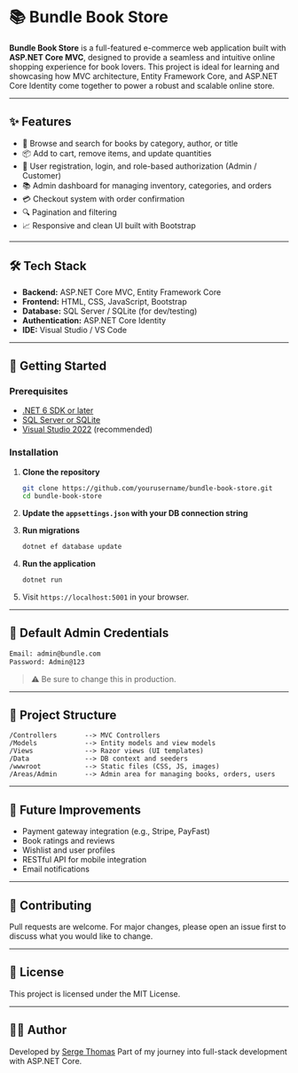 # 📚 Bundle Book Store

**Bundle Book Store** is a full-featured e-commerce web application built with **ASP.NET Core MVC**, designed to provide a seamless and intuitive online shopping experience for book lovers. This project is ideal for learning and showcasing how MVC architecture, Entity Framework Core, and ASP.NET Core Identity come together to power a robust and scalable online store.

---

## ✨ Features

- 🛒 Browse and search for books by category, author, or title
- 📦 Add to cart, remove items, and update quantities
- 🔐 User registration, login, and role-based authorization (Admin / Customer)
- 📚 Admin dashboard for managing inventory, categories, and orders
- 💳 Checkout system with order confirmation
- 🔍 Pagination and filtering
- 📈 Responsive and clean UI built with Bootstrap

---

## 🛠️ Tech Stack

- **Backend:** ASP.NET Core MVC, Entity Framework Core
- **Frontend:** HTML, CSS, JavaScript, Bootstrap
- **Database:** SQL Server / SQLite (for dev/testing)
- **Authentication:** ASP.NET Core Identity
- **IDE:** Visual Studio / VS Code

---

## 🚀 Getting Started

### Prerequisites

- [.NET 6 SDK or later](https://dotnet.microsoft.com/download)
- [SQL Server or SQLite](https://www.sqlite.org/index.html)
- [Visual Studio 2022](https://visualstudio.microsoft.com/) (recommended)

### Installation

1. **Clone the repository**

   ```bash
   git clone https://github.com/yourusername/bundle-book-store.git
   cd bundle-book-store
   ```

2. **Update the `appsettings.json` with your DB connection string**

3. **Run migrations**

   ```bash
   dotnet ef database update
   ```

4. **Run the application**

   ```bash
   dotnet run
   ```

5. Visit `https://localhost:5001` in your browser.

---

## 🔑 Default Admin Credentials

```bash
Email: admin@bundle.com
Password: Admin@123
```

> ⚠️ Be sure to change this in production.

---

## 📁 Project Structure

```
/Controllers       --> MVC Controllers
/Models            --> Entity models and view models
/Views             --> Razor views (UI templates)
/Data              --> DB context and seeders
/wwwroot           --> Static files (CSS, JS, images)
/Areas/Admin       --> Admin area for managing books, orders, users
```

---

## 📌 Future Improvements

* Payment gateway integration (e.g., Stripe, PayFast)
* Book ratings and reviews
* Wishlist and user profiles
* RESTful API for mobile integration
* Email notifications

---

## 🤝 Contributing

Pull requests are welcome. For major changes, please open an issue first to discuss what you would like to change.

---

## 📄 License

This project is licensed under the MIT License.

---

## 👨‍💻 Author

Developed by [Serge Thomas](https://github.com/SergeThomas)
Part of my journey into full-stack development with ASP.NET Core.

